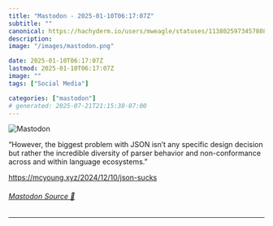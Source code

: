 ```yaml
---
title: "Mastodon - 2025-01-10T06:17:07Z"
subtitle: ""
canonical: https://hachyderm.io/users/mweagle/statuses/113802597345780806
description:
image: "/images/mastodon.png"

date: 2025-01-10T06:17:07Z
lastmod: 2025-01-10T06:17:07Z
image: ""
tags: ["Social Media"]

categories: ["mastodon"]
# generated: 2025-07-21T21:15:38-07:00
---
```

![Mastodon](/images/mastodon.png)

<p>“However, the biggest problem with JSON isn’t any specific design decision but rather the incredible diversity of parser behavior and non-conformance across and within language ecosystems.”</p><p><a href="https://mcyoung.xyz/2024/12/10/json-sucks" target="_blank" rel="nofollow noopener noreferrer" translate="no"><span class="invisible">https://</span><span class="ellipsis">mcyoung.xyz/2024/12/10/json-su</span><span class="invisible">cks</span></a></p>


###### [Mastodon Source 🐘](https://hachyderm.io/@mweagle/113802597345780806)

___
